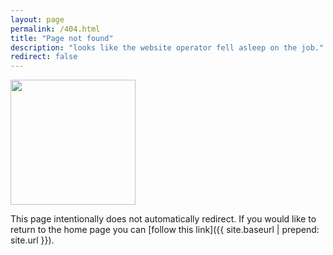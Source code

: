 ```yaml
---
layout: page
permalink: /404.html
title: "Page not found"
description: "looks like the website operator fell asleep on the job."
redirect: false
---
```



<img src="./assets/image/callie.jpg" width="200">

This page intentionally does not automatically redirect. If you would like to return to the home page you can [follow this link]({{ site.baseurl | prepend: site.url }}).
